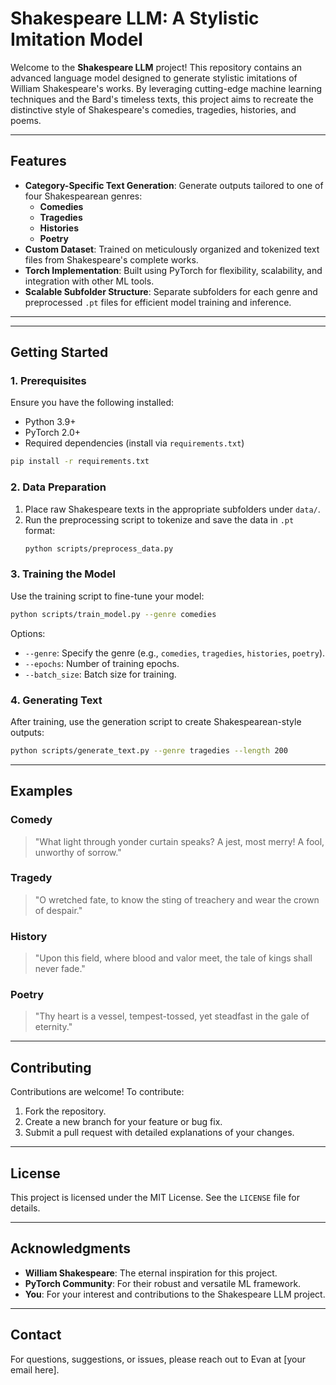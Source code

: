 # Shakespeare LLM: A Stylistic Imitation Model

Welcome to the **Shakespeare LLM** project! This repository contains an advanced language model designed to generate stylistic imitations of William Shakespeare's works. By leveraging cutting-edge machine learning techniques and the Bard's timeless texts, this project aims to recreate the distinctive style of Shakespeare's comedies, tragedies, histories, and poems.

---

## **Features**
- **Category-Specific Text Generation**: Generate outputs tailored to one of four Shakespearean genres:
  - **Comedies**
  - **Tragedies**
  - **Histories**
  - **Poetry**
- **Custom Dataset**: Trained on meticulously organized and tokenized text files from Shakespeare's complete works.
- **Torch Implementation**: Built using PyTorch for flexibility, scalability, and integration with other ML tools.
- **Scalable Subfolder Structure**: Separate subfolders for each genre and preprocessed `.pt` files for efficient model training and inference.

---

---

## **Getting Started**

### **1. Prerequisites**
Ensure you have the following installed:
- Python 3.9+
- PyTorch 2.0+
- Required dependencies (install via `requirements.txt`)

```bash
pip install -r requirements.txt
```

### **2. Data Preparation**
1. Place raw Shakespeare texts in the appropriate subfolders under `data/`.
2. Run the preprocessing script to tokenize and save the data in `.pt` format:
   ```bash
   python scripts/preprocess_data.py
   ```

### **3. Training the Model**
Use the training script to fine-tune your model:
```bash
python scripts/train_model.py --genre comedies
```

Options:
- `--genre`: Specify the genre (e.g., `comedies`, `tragedies`, `histories`, `poetry`).
- `--epochs`: Number of training epochs.
- `--batch_size`: Batch size for training.

### **4. Generating Text**
After training, use the generation script to create Shakespearean-style outputs:
```bash
python scripts/generate_text.py --genre tragedies --length 200
```

---

## **Examples**

### **Comedy**
> "What light through yonder curtain speaks? A jest, most merry! A fool, unworthy of sorrow."

### **Tragedy**
> "O wretched fate, to know the sting of treachery and wear the crown of despair."

### **History**
> "Upon this field, where blood and valor meet, the tale of kings shall never fade."

### **Poetry**
> "Thy heart is a vessel, tempest-tossed, yet steadfast in the gale of eternity."

---

## **Contributing**
Contributions are welcome! To contribute:
1. Fork the repository.
2. Create a new branch for your feature or bug fix.
3. Submit a pull request with detailed explanations of your changes.

---

## **License**
This project is licensed under the MIT License. See the `LICENSE` file for details.

---

## **Acknowledgments**
- **William Shakespeare**: The eternal inspiration for this project.
- **PyTorch Community**: For their robust and versatile ML framework.
- **You**: For your interest and contributions to the Shakespeare LLM project.

---

## **Contact**
For questions, suggestions, or issues, please reach out to Evan at [your email here].

